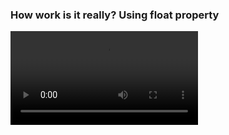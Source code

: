 ### How work is it really? Using float property
<video  src="https://user-images.githubusercontent.com/92531202/151741192-f8b55cc7-0515-4d50-b36d-0e766fa497f8.mp4"></video>
